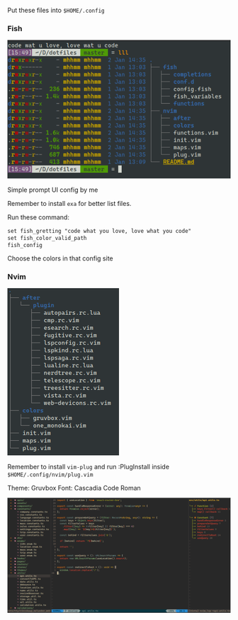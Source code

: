 Put these files into `$HOME/.config`

### Fish
![Fish shell](./.pics/fish.png)

Simple prompt UI config by me

Remember to install `exa` for better list files.

Run these command:
```
set fish_gretting "code what you love, love what you code"
set fish_color_valid_path
fish_config
```

Choose the colors in that config site


### Nvim
![Nvim tree](./.pics/treenvim.png)

Remember to install `vim-plug` and run :PlugInstall inside `$HOME/.config/nvim/plug.vim`

Theme: Gruvbox
Font: Cascadia Code Roman

![Nvim terminal](./.pics/nvim.png)

